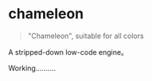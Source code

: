 # chameleon

> "Chameleon", suitable for all colors

A stripped-down low-code engine。

Working..........
